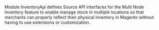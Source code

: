 Module InventoryApi defines Source API interfaces for the Multi Node Inventory feature to enable manage stock in multiple locations so that merchants can properly reflect their physical inventory in Magento without having to use extensions or customization.
